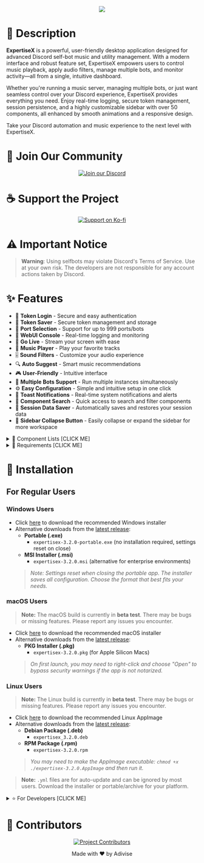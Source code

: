 <p align="center">
  <img src="https://capsule-render.vercel.app/api?type=waving&color=gradient&height=200&section=header&text=ExpertiseX&fontSize=80&fontAlignY=35&animation=twinkling&fontColor=gradient"/>
</p>

# 📝 Description

**ExpertiseX** is a powerful, user-friendly desktop application designed for advanced Discord self-bot music and utility management. With a modern interface and robust feature set, ExpertiseX empowers users to control music playback, apply audio filters, manage multiple bots, and monitor activity—all from a single, intuitive dashboard.

Whether you're running a music server, managing multiple bots, or just want seamless control over your Discord experience, ExpertiseX provides everything you need. Enjoy real-time logging, secure token management, session persistence, and a highly customizable sidebar with over 50 components, all enhanced by smooth animations and a responsive design.

Take your Discord automation and music experience to the next level with ExpertiseX.

# 🌟 Join Our Community

<p align="center">
  <a href="https://discord.gg/SNG3dh3MbR" target="_blank">
    <img src="https://discordapp.com/api/guilds/903043706410643496/widget.png?style=banner2" alt="Join our Discord"/>
  </a>
</p>

# ☕ Support the Project

<p align="center">
  <a href="https://ko-fi.com/nanotect" target="_blank">
    <img src="https://ko-fi.com/img/githubbutton_sm.svg" alt="Support on Ko-fi"/>
  </a>
</p>

# ⚠️ Important Notice

> **Warning**: Using selfbots may violate Discord's Terms of Service. Use at your own risk. The developers are not responsible for any account actions taken by Discord.

# ✨ Features

- 🎯 **Token Login** - Secure and easy authentication
- 🔐 **Token Saver** - Secure token management and storage
- 🔄 **Port Selection** - Support for up to 999 ports/bots
- 📝 **WebUI Console** - Real-time logging and monitoring
- 🎥 **Go Live** - Stream your screen with ease
- 🎵 **Music Player** - Play your favorite tracks
- 🎚️ **Sound Filters** - Customize your audio experience
- 🔍 **Auto Suggest** - Smart music recommendations
- 🎮 **User-Friendly** - Intuitive interface
- 🤖 **Multiple Bots Support** - Run multiple instances simultaneously
- ⚙️ **Easy Configuration** - Simple and intuitive setup in one click
- 🔔 **Toast Notifications** - Real-time system notifications and alerts
- 🔎 **Component Search** - Quick access to search and filter components
- 📁 **Session Data Saver** - Automatically saves and restores your session data
- 📏 **Sidebar Collapse Button** - Easily collapse or expand the sidebar for more workspace

<details>
<summary>📃 Component Lists [CLICK ME]</summary>

## 📃 Available Components

### Special Control
- 📊 **Console** - View logs and monitor bot activity in real time
- 🎥 **GoLive** - Start a Go Live stream in your server
- ⏹️ **EndLive** - Stop the current Go Live stream

### Music Control
- ▶️ **AutoPlay** - Automatically play music from a playlist or queue
- 🎵 **Join** - Make the bot join a voice channel
- 🚪 **Leave** - Make the bot leave the voice channel
- 🎧 **Play** - Play a song or URL in the voice channel
- ⏭️ **PlaySkip** - Instantly play and skip to a new song
- ⏫ **PlayTop** - Play a song at the top of the queue
- ⏩ **Skip** - Skip the current song
- 📋 **Queue** - Show the current music queue
- 🗑️ **Clear** - Clear the music queue
- 🔄 **Replay** - Replay the current song
- ⏮️ **Previous** - Play the previous song
- 🔁 **Loop** - Loop the current song or queue
- 🔀 **Shuffle** - Shuffle the queue for random playback
- 🔊 **Volume** - Adjust the playback volume
- ⏸️ **Pause** - Pause the current song
- ⏰ **24/7** - Keep the bot in the voice channel 24/7
- ⏩ **Forward** - Fast forward the current song
- ⏪ **Rewind** - Rewind the current song
- ⏱️ **Seek** - Seek to a specific time in the song
- ↔️ **Move** - Move a song to a different position in the queue
- ❌ **Remove** - Remove a song from the queue
- ⏩ **SkipTo** - Skip to a specific song in the queue

### Filter Control
- 🎚️ **Normal** - Reset all audio filters to default
- 🎛️ **Equalizer** - Apply a custom equalizer to the audio
- 🔊 **Earrape** - Apply an extreme volume boost filter
- 🎵 **Bass** - Add a bass effect to the audio
- 🎵 **BassBoost** - Boost the bass frequencies
- ☀️ **Daycore** - Slow down and pitch down the audio
- ⏩ **DoubleTime** - Speed up the audio playback
- 🌙 **Nightcore** - Speed up and pitch up the audio
- 🎯 **Pitch** - Change the pitch of the audio
- 📊 **Rate** - Change the playback rate
- ⚡ **Speed** - Change the speed of the audio
- 🌊 **Vaporwave** - Apply a vaporwave filter
- 🎵 **Pop** - Apply a pop music filter
- 🇨🇳 **China** - Apply a "China" style filter
- 🐿️ **Chipmunk** - Apply a chipmunk effect
- 💃 **Dance** - Apply a dance music filter
- ⚫ **Darthvader** - Apply a Darth Vader voice effect
- 🎧 **EightD** - Apply an 8D audio effect
- 🎷 **Jazz** - Apply a jazz music filter
- ⏱️ **SlowMotion** - Slow down the audio
- 🎵 **Soft** - Apply a softening filter
- 🎵 **SuperBass** - Apply a super bass boost
- 📺 **Television** - Apply a television sound effect
- 🎵 **TrebleBass** - Boost both treble and bass
- 🎵 **Tremolo** - Apply a tremolo effect
- 📳 **Vibrate** - Add a vibration effect
- 🎵 **Vibrato** - Add a vibrato effect

</details>

<details>
<summary>🚀 Requirements [CLICK ME]</summary>

## 📋 Requirements

- [Node.js](https://nodejs.org/en/download/) - Latest LTS version
- [SelfBot Token](https://roze.lol/faq?question=How+do+I+add+a+token+to+my+account%3F) - Get selfbot token for logins
- [Java 17 SE](https://www.oracle.com/java/technologies/javase/jdk17-archive-downloads.html) - Required for LavaLink (Choose OS)
- [LavaLink](https://lavalink.dev/getting-started/index.html) - Music Server
  - [Alternative Config](https://github.com/Adivise/ExpertiseX/releases/download/v2.1.0/LavaLink.zip)

</details>

# 🚀 Installation

## For Regular Users

### Windows Users
- Click [here](https://github.com/Adivise/ExpertiseX/releases/latest/download/expertisex-3.2.0.exe) to download the recommended Windows installer
- Alternative downloads from the [latest release](https://github.com/Adivise/ExpertiseX/releases/latest):
  - **Portable (.exe)**
    - `expertisex-3.2.0-portable.exe` (no installation required, settings reset on close)
  - **MSI Installer (.msi)**
    - `expertisex-3.2.0.msi` (alternative for enterprise environments)
  > *Note: Settings reset when closing the portable app. The installer saves all configuration. Choose the format that best fits your needs.*

### macOS Users
> **Note:** The macOS build is currently in **beta test**. There may be bugs or missing features. Please report any issues you encounter.
- Click [here](https://github.com/Adivise/ExpertiseX/releases/latest/download/expertisex-3.2.0.dmg) to download the recommended macOS installer
- Alternative downloads from the [latest release](https://github.com/Adivise/ExpertiseX/releases/latest):
  - **PKG Installer (.pkg)**
    - `expertisex-3.2.0.pkg` (for Apple Silicon Macs)
  > *On first launch, you may need to right-click and choose "Open" to bypass security warnings if the app is not notarized.*

### Linux Users
> **Note:** The Linux build is currently in **beta test**. There may be bugs or missing features. Please report any issues you encounter.
- Click [here](https://github.com/Adivise/ExpertiseX/releases/latest/download/expertisex-3.2.0.AppImage) to download the recommended Linux AppImage
- Alternative downloads from the [latest release](https://github.com/Adivise/ExpertiseX/releases/latest):
  - **Debian Package (.deb)**
    - `expertisex_3.2.0.deb`
  - **RPM Package (.rpm)**
    - `expertisex-3.2.0.rpm`
  > *You may need to make the AppImage executable: `chmod +x ./expertisex-3.2.0.AppImage` and then run it.*

> **Note:** `.yml` files are for auto-update and can be ignored by most users. Download the installer or portable/archive for your platform.

<details>
<summary>⭐ For Developers [CLICK ME]</summary>

## ⭐ For Developers

1. **Clone the Repository**
   ```bash
   git clone https://github.com/Adivise/ExpertiseX
   cd ExpertiseX
   ```

2. **Install Dependencies**
   ```bash
   npm install
   ```

3. **Build the Application**
   ```bash
   # For Windows
   npm run build:win
   # For MacOS
   npm run build:mac
   # For Linux
   npm run build:linux
   ```

4. **Development Mode**
   ```bash
   npm run build
   npm run dev
   ```

</details>

# 👥 Contributors

<p align="center">
  <a href="https://github.com/Adivise/ExpertiseX/graphs/contributors">
    <img src="https://contributors-img.web.app/image?repo=Adivise/ExpertiseX" alt="Project Contributors"/>
  </a>
</p>

<p align="center">
  Made with ❤️ by Adivise
</p>
